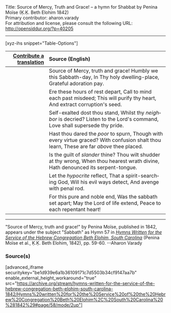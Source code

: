 <html>
<head></head>
<body>
Title: Source of Mercy, Truth and Grace! – a hymn for Shabbat by Penina Moïse (Ḳ.Ḳ. Beth Elohim 1842)<br />
Primary contributor: aharon.varady<br />
For attribution and license, please consult the following URL: <a href="http://opensiddur.org/?p=40205">http://opensiddur.org/?p=40205</a>
<p />
<hr />

[xyz-ihs snippet="Table-Options"]<table style="margin-left: auto;margin-right: auto;" class="draggable">
<thead><tr><th id="x" style="text-align: right;"><a href="/contribute/upload">Contribute a translation</a></th><th style="text-align: left;">Source (English)</th></tr></thead>
<tbody>
<tr><td style="vertical-align:top;">
<div class="liturgy" lang="he" style="text-align: right;">

</div></td>

<td style="vertical-align:top;">
<div class="english" lang="en" style="text-align: left;">
Source of Mercy, truth and grace! 
Humbly we this Sabbath-day, 
In Thy holy dwelling-place, 
Grateful adoration pay. 
</div></td></tr>


<tr><td style="vertical-align:top;">
<div class="liturgy" lang="he" style="text-align: right;">

</div></td>

<td style="vertical-align:top;">
<div class="english" lang="en" style="text-align: left;">
Ere these hours of rest depart, 
Call to mind each past misdeed; 
This will purify thy heart, 
And extract corruption's seed. 
</div></td></tr>


<tr><td style="vertical-align:top;">
<div class="liturgy" lang="he" style="text-align: right;">

</div></td>

<td style="vertical-align:top;">
<div class="english" lang="en" style="text-align: left;">
Self-exalted dost thou stand, 
Whilst thy <em>neighbor</em> is decried? 
Listen to the Lord's command, 
Love shall supersede thy pride. 
</div></td></tr>


<tr><td style="vertical-align:top;">
<div class="liturgy" lang="he" style="text-align: right;">

</div></td>

<td style="vertical-align:top;">
<div class="english" lang="en" style="text-align: left;">
Hast thou dared the <em>poor</em> to spurn, 
Though with every virtue graced? 
With confusion shalt thou learn, 
These are far <em>above</em> thee placed. 
</div></td></tr>


<tr><td style="vertical-align:top;">
<div class="liturgy" lang="he" style="text-align: right;">

</div></td>

<td style="vertical-align:top;">
<div class="english" lang="en" style="text-align: left;">
Is the guilt of <em>slander</em> thine? 
Thou wilt shudder at thy wrong, 
When thou hearest wrath divine, 
Hath denounced its serpent-tongue. 
</div></td></tr>


<tr><td style="vertical-align:top;">
<div class="liturgy" lang="he" style="text-align: right;">

</div></td>

<td style="vertical-align:top;">
<div class="english" lang="en" style="text-align: left;">
Let the <em>hypocrite</em> reflect, 
That a spirit-searching God, 
Will his evil ways detect, 
And avenge with penal rod. 
</div></td></tr>


<tr><td style="vertical-align:top;">
<div class="liturgy" lang="he" style="text-align: right;">

</div></td>

<td style="vertical-align:top;">
<div class="english" lang="en" style="text-align: left;">
For this pure and noble end, 
Was the sabbath set apart; 
May the Lord of life extend, 
Peace to each repentant heart!
</div></td></tr>
</tbody></table>

<hr />

"Source of Mercy, truth and grace!" by Penina Moïse, published in 1842, appears under the subject "Sabbath" as Hymn 57 in <em><a href="/?p=39305">Hymns Written for the Service of the Hebrew Congregation Beth Elohim, South Carolina</a></em> (Penina Moïse et al., Ḳ.Ḳ. Beth Elohim, 1842), pp. 59-60. --Aharon Varady

<h3>Source(s)</h3>

[advanced_iframe securitykey="be1d939e6a1b36109171c7d5503b34cf9147aa7b" enable_external_height_workaround="true" src="https://archive.org/stream/hymns-written-for-the-service-of-the-hebrew-congregation-beth-elohim-south-carolina-1842/Hymns%20written%20for%20the%20Service%20of%20the%20Hebrew%20Congregation%20Beth%20Elohim%2C%20South%20Carolina%20%281842%29#page/58/mode/2up"]

&nbsp; 
</body>
</html>